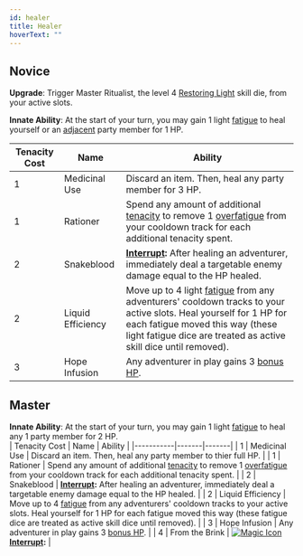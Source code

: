 ```yaml
---
id: healer
title: Healer
hoverText: ""
---
```


## Novice

**Upgrade**: Trigger Master Ritualist, the level 4 [Restoring Light](/docs/all/skill-lines/mage/restoring-light.md) skill die, from your active slots. 

**Innate Ability**: At the start of your turn, you may gain 1 light [fatigue](/docs/all/other/fatigue) to heal yourself or an [adjacent](/docs/all/other/adjacent) party member for 1 HP.  

| Tenacity Cost | Name | Ability |
|-----------|-------|-------|
| 1 | Medicinal Use | Discard an item. Then, heal any party member for 3 HP. |
| 1 | Rationer | Spend any amount of additional [tenacity](/docs/all/other/tenacity) to remove 1 [overfatigue](/docs/all/other/fatigue) from your cooldown track for each additional tenacity spent. |
| 2 | Snakeblood | **[Interrupt](/docs/all/other/interrupt):** After healing an adventurer, immediately deal a targetable enemy damage equal to the HP healed. |
| 2 | Liquid Efficiency | Move up to 4 light [fatigue](/docs/all/other/fatigue) from any adventurers' cooldown tracks to your active slots. Heal yourself for 1 HP for each fatigue moved this way (these light fatigue dice are treated as active skill dice until removed). |
| 3 | Hope Infusion | Any adventurer in play gains 3 [bonus HP](/docs/all/other/bonus-hp).  |

## Master

**Innate Ability**: At the start of your turn, you may gain 1 light [fatigue](/docs/all/other/fatigue) to heal any 1 party member for 2 HP.  
| Tenacity Cost | Name | Ability |
|-----------|-------|-------|
| 1 | Medicinal Use | Discard an item. Then, heal any party member to thier full HP. |
| 1 | Rationer | Spend any amount of additional [tenacity](/docs/all/other/tenacity) to remove 1 [overfatigue](/docs/all/other/fatigue) from your cooldown track for each additional tenacity spent. |
| 2 | Snakeblood | **[Interrupt](/docs/all/other/interrupt):** After healing an adventurer, immediately deal a targetable enemy damage equal to the HP healed. |
| 2 | Liquid Efficiency | Move up to 4 [fatigue](/docs/all/other/fatigue) from any adventurers' cooldown tracks to your active slots. Heal yourself for 1 HP for each fatigue moved this way (these fatigue dice are treated as active skill dice until removed). |
| 3 | Hope Infusion | Any adventurer in play gains 3 [bonus HP](/docs/all/other/bonus-hp).  |
| 4 | From the Brink | [<img src="/icons/magic.svg" alt="Magic Icon" class="icon-svg" />](/docs/all/battle-forms/magic) **[Interrupt](/docs/all/other/interrupt):**  |

